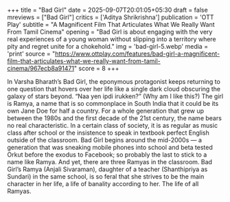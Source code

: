 +++
title = "Bad Girl"
date = 2025-09-07T20:01:05+05:30
draft = false
mreviews = ["Bad Girl"]
critics = ['Aditya Shrikrishna']
publication = 'OTT Play'
subtitle = "A Magnificent Film That Articulates What We Really Want From Tamil Cinema"
opening = "Bad Girl is about engaging with the very real experiences of a young woman without slipping into a territory where pity and regret unite for a chokehold."
img = 'bad-girl-5.webp'
media = 'print'
source = "https://www.ottplay.com/features/bad-girl-a-magnificent-film-that-articulates-what-we-really-want-from-tamil-cinema/967ecb8a91471"
score = 8
+++

In Varsha Bharath’s Bad Girl, the eponymous protagonist keeps returning to one question that hovers over her life like a single dark cloud obscuring the galaxy of stars beyond. “Naa yen ipdi irukken?” (Why am I like this?) The girl is Ramya, a name that is so commonplace in South India that it could be its own Jane Doe for half a country. For a whole generation that grew up between the 1980s and the first decade of the 21st century, the name bears no real characteristic. In a certain class of society, it is as regular as music class after school or the insistence to speak in textbook perfect English outside of the classroom. Bad Girl begins around the mid-2000s — a generation that was sneaking mobile phones into school and beta tested Orkut before the exodus to Facebook; so probably the last to stick to a name like Ramya. And yet, there are three Ramyas in the classroom. Bad Girl’s Ramya (Anjali Sivaraman), daughter of a teacher (Shanthipriya as Sundari) in the same school, is so feral that she strives to be the main character in her life, a life of banality according to her. The life of all Ramyas.
